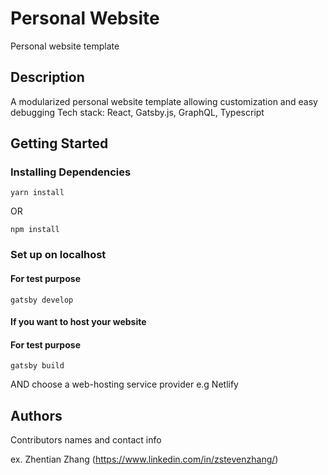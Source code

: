 # Personal Website

Personal website template 

## Description

A modularized personal website template allowing customization and easy debugging
Tech stack: React, Gatsby.js, GraphQL, Typescript

## Getting Started

### Installing Dependencies

```
yarn install
```
OR
```
npm install
```

### Set up on localhost
#### For test purpose
```
gatsby develop
```

#### If you want to host your website
#### For test purpose
```
gatsby build
```
AND choose a web-hosting service provider e.g Netlify

## Authors

Contributors names and contact info

ex. Zhentian Zhang (https://www.linkedin.com/in/zstevenzhang/)

